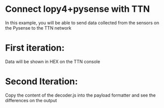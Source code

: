 # Connect lopy4+pysense with TTN
In this example, you will be able to send data collected from the sensors on the Pysense to the TTN network

# First iteration:
Data will be shown in HEX on the TTN console

# Second Iteration:
Copy the content of the decoder.js into the payload formatter and see the differences on the output
